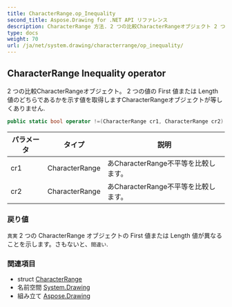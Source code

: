 ```yaml
---
title: CharacterRange.op_Inequality
second_title: Aspose.Drawing for .NET API リファレンス
description: CharacterRange 方法. 2 つの比較CharacterRangeオブジェクト 2 つの値の First 値または Length 値のどちらであるかを示す値を取得しますCharacterRangeオブジェクトが等しくありません.
type: docs
weight: 70
url: /ja/net/system.drawing/characterrange/op_inequality/
---
```

## CharacterRange Inequality operator

2 つの比較CharacterRangeオブジェクト。 2 つの値の First 値または Length 値のどちらであるかを示す値を取得しますCharacterRangeオブジェクトが等しくありません.

```csharp
public static bool operator !=(CharacterRange cr1, CharacterRange cr2)
```

| パラメータ | タイプ | 説明 |
| --- | --- | --- |
| cr1 | CharacterRange | あCharacterRange不平等を比較します。 |
| cr2 | CharacterRange | あCharacterRange不平等を比較します。 |

### 戻り値

`真実` 2 つの CharacterRange オブジェクトの First 値または Length 値が異なることを示します。さもないと、`間違い`.

### 関連項目

* struct [CharacterRange](../)
* 名前空間 [System.Drawing](../../characterrange/)
* 組み立て [Aspose.Drawing](../../../)


